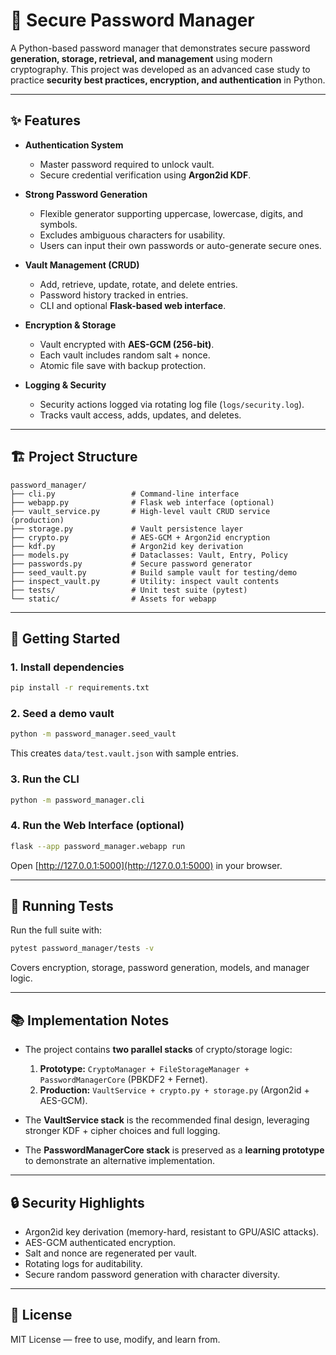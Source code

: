 # 🔐 Secure Password Manager

A Python-based password manager that demonstrates secure password **generation, storage, retrieval, and management** using modern cryptography.
This project was developed as an advanced case study to practice **security best practices, encryption, and authentication** in Python.

---

## ✨ Features

* **Authentication System**

  * Master password required to unlock vault.
  * Secure credential verification using **Argon2id KDF**.

* **Strong Password Generation**

  * Flexible generator supporting uppercase, lowercase, digits, and symbols.
  * Excludes ambiguous characters for usability.
  * Users can input their own passwords or auto-generate secure ones.

* **Vault Management (CRUD)**

  * Add, retrieve, update, rotate, and delete entries.
  * Password history tracked in entries.
  * CLI and optional **Flask-based web interface**.

* **Encryption & Storage**

  * Vault encrypted with **AES-GCM (256-bit)**.
  * Each vault includes random salt + nonce.
  * Atomic file save with backup protection.

* **Logging & Security**

  * Security actions logged via rotating log file (`logs/security.log`).
  * Tracks vault access, adds, updates, and deletes.

---

## 🏗 Project Structure

```
password_manager/
├── cli.py                 # Command-line interface
├── webapp.py              # Flask web interface (optional)
├── vault_service.py       # High-level vault CRUD service (production)
├── storage.py             # Vault persistence layer
├── crypto.py              # AES-GCM + Argon2id encryption
├── kdf.py                 # Argon2id key derivation
├── models.py              # Dataclasses: Vault, Entry, Policy
├── passwords.py           # Secure password generator
├── seed_vault.py          # Build sample vault for testing/demo
├── inspect_vault.py       # Utility: inspect vault contents
├── tests/                 # Unit test suite (pytest)
└── static/                # Assets for webapp
```

---

## 🚀 Getting Started

### 1. Install dependencies

```bash
pip install -r requirements.txt
```

### 2. Seed a demo vault

```bash
python -m password_manager.seed_vault
```

This creates `data/test.vault.json` with sample entries.

### 3. Run the CLI

```bash
python -m password_manager.cli
```

### 4. Run the Web Interface (optional)

```bash
flask --app password_manager.webapp run
```

Open [http://127.0.0.1:5000](http://127.0.0.1:5000) in your browser.

---

## 🧪 Running Tests

Run the full suite with:

```bash
pytest password_manager/tests -v
```

Covers encryption, storage, password generation, models, and manager logic.

---

## 📚 Implementation Notes

* The project contains **two parallel stacks** of crypto/storage logic:

  1. **Prototype:** `CryptoManager + FileStorageManager + PasswordManagerCore` (PBKDF2 + Fernet).
  2. **Production:** `VaultService + crypto.py + storage.py` (Argon2id + AES-GCM).

* The **VaultService stack** is the recommended final design, leveraging stronger KDF + cipher choices and full logging.

* The **PasswordManagerCore stack** is preserved as a **learning prototype** to demonstrate an alternative implementation.

---

## 🔒 Security Highlights

* Argon2id key derivation (memory-hard, resistant to GPU/ASIC attacks).
* AES-GCM authenticated encryption.
* Salt and nonce are regenerated per vault.
* Rotating logs for auditability.
* Secure random password generation with character diversity.

---

## 📄 License

MIT License — free to use, modify, and learn from.

